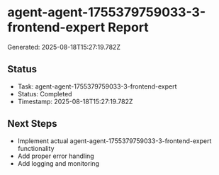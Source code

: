 # agent-agent-1755379759033-3-frontend-expert Report

Generated: 2025-08-18T15:27:19.782Z

## Status
- Task: agent-agent-1755379759033-3-frontend-expert
- Status: Completed
- Timestamp: 2025-08-18T15:27:19.782Z

## Next Steps
- Implement actual agent-agent-1755379759033-3-frontend-expert functionality
- Add proper error handling
- Add logging and monitoring

